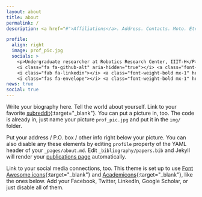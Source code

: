 ```yaml
---
layout: about
title: about
permalink: /
description: <a href="#">Affiliations</a>. Address. Contacts. Moto. Etc.

profile:
  align: right
  image: prof_pic.jpg
  socials: >
    <p>Undergraduate researcher at Robotics Research Center, IIIT-H</P>
    <i class="fa fa-github-alt" aria-hidden="true"></i> <a class="font-weight-bold mx-1" href="github.com/JAIDEV123">Github</a> <br/>
    <i class="fab fa-linkedin"></i> <a class="font-weight-bold mx-1" href="https://in.linkedin.com/in/jaidev-shriram">LinkedIn</a> <br/>
    <i class="fas fa-envelope"></i> <a class="font-weight-bold mx-1" href="mailto:jaidev.shriram@students.iiit.ac.in">Mail</a>
news: true
social: true
---
```


Write your biography here. Tell the world about yourself. Link to your favorite [subreddit](http://reddit.com){:target="\_blank"}. You can put a picture in, too. The code is already in, just name your picture `prof_pic.jpg` and put it in the `img/` folder.

Put your address / P.O. box / other info right below your picture. You can also disable any these elements by editing `profile` property of the YAML header of your `_pages/about.md`. Edit `_bibliography/papers.bib` and Jekyll will render your [publications page](/al-folio/publications/) automatically.

Link to your social media connections, too. This theme is set up to use [Font Awesome icons](http://fortawesome.github.io/Font-Awesome/){:target="\_blank"} and [Academicons](https://jpswalsh.github.io/academicons/){:target="\_blank"}, like the ones below. Add your Facebook, Twitter, LinkedIn, Google Scholar, or just disable all of them.
